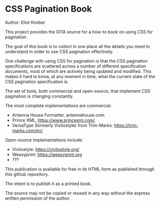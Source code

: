 # CSS Pagination Book

Author: Eliot Kimber

This project provides the DITA source for a how-to book on using CSS for pagination.

The goal of this book is to collect in one place all the details you need to understand in order to use CSS pagination effectively.

One challenge with using CSS for pagination is that the CSS pagination specifications are scattered across a number of different specification documents, most of which are actively being updated and modified. This makes it hard to know, at any moment in time, what the current state of the CSS pagination specification is.

The set of tools, both commercial and open-source, that implement CSS pagination is changing constantly.

The most complete implementations are commercial:

* Antenna House Formatter, antennahouse.com
* Prince XML, https://www.princexml.com/
* VersaType (formerly Vivliostyle) from Trim-Marks: https://trim-marks.com/en/

Open-source implementations include:

* Vivliostyle: https://vivliostyle.org/
* Weasyprint: https://weasyprint.org
* ???

This publication is available for free in its HTML form as published through this github repository.

The intent is to publish it as a printed book.

The source may not be copied or reused in any way without the express written permission of the author.


